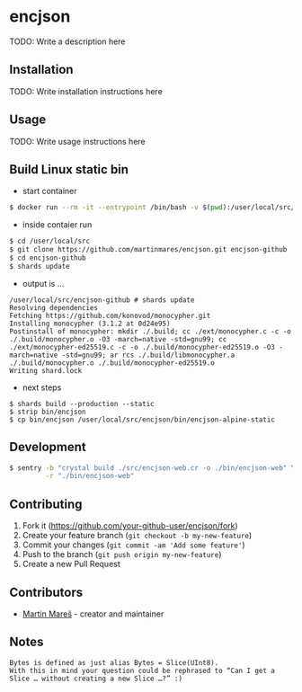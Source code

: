 # encjson

TODO: Write a description here

## Installation

TODO: Write installation instructions here

## Usage

TODO: Write usage instructions here

## Build Linux static bin

  * start container

```bash
$ docker run --rm -it --entrypoint /bin/bash -v $(pwd):/user/local/src/encjson crystallang/crystal:latest
```
  * inside contaier run

```bash
$ cd /user/local/src
$ git clone https://github.com/martinmares/encjson.git encjson-github
$ cd encjson-github
$ shards update
```

  * output is ...

```
/user/local/src/encjson-github # shards update
Resolving dependencies
Fetching https://github.com/konovod/monocypher.git
Installing monocypher (3.1.2 at 0d24e95)
Postinstall of monocypher: mkdir ./.build; cc ./ext/monocypher.c -c -o ./.build/monocypher.o -O3 -march=native -std=gnu99; cc ./ext/monocypher-ed25519.c -c -o ./.build/monocypher-ed25519.o -O3 -march=native -std=gnu99; ar rcs ./.build/libmonocypher.a ./.build/monocypher.o ./.build/monocypher-ed25519.o
Writing shard.lock
```

  * next steps

```
$ shards build --production --static
$ strip bin/encjson
$ cp bin/encjson /user/local/src/encjson/bin/encjson-alpine-static
```
## Development

```bash
$ sentry -b "crystal build ./src/encjson-web.cr -o ./bin/encjson-web" \
         -r "./bin/encjson-web"
```

## Contributing

1. Fork it (<https://github.com/your-github-user/encjson/fork>)
2. Create your feature branch (`git checkout -b my-new-feature`)
3. Commit your changes (`git commit -am 'Add some feature'`)
4. Push to the branch (`git push origin my-new-feature`)
5. Create a new Pull Request

## Contributors

- [Martin Mareš](https://github.com/your-github-user) - creator and maintainer

## Notes

```
Bytes is defined as just alias Bytes = Slice(UInt8).
With this in mind your question could be rephrased to “Can I get a Slice … without creating a new Slice …?” :)
```
